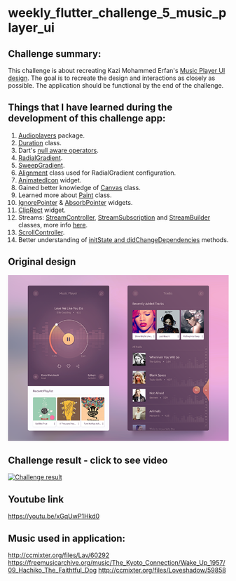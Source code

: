 # weekly_flutter_challenge_5_music_player_ui

## Challenge summary:
This challenge is about recreating Kazi Mohammed Erfan's [Music Player UI design](https://www.uplabs.com/posts/free-music-player-ui). The goal is to recreate the design and interactions as closely as possible. The application should be functional by the end of the challenge.



## Things that I have learned during the development of this challenge app:
1. [Audioplayers](https://pub.dev/packages/audioplayers) package.
2. [Duration](https://api.flutter.dev/flutter/dart-core/Duration-class.html) class.
3. Dart's [null aware operators](https://dart.dev/codelabs/dart-cheatsheet#null-aware-operators).
4. [RadialGradient](https://api.flutter.dev/flutter/painting/RadialGradient-class.html).
5. [SweepGradient](https://api.flutter.dev/flutter/painting/SweepGradient-class.html).
5. [Alignment](https://api.flutter.dev/flutter/painting/Alignment-class.html) class used for RadialGradient configuration.
6. [AnimatedIcon](https://api.flutter.dev/flutter/material/AnimatedIcon-class.html) widget.
7. Gained better knowledge of [Canvas](https://api.flutter.dev/flutter/dart-ui/Canvas-class.html) class.
8. Learned more about [Paint](https://api.flutter.dev/flutter/dart-ui/Paint-class.html) class.
9. [IgnorePointer](https://api.flutter.dev/flutter/widgets/IgnorePointer-class.html) & [AbsorbPointer](https://api.flutter.dev/flutter/widgets/AbsorbPointer-class.html) widgets.
10. [ClipRect](https://api.flutter.dev/flutter/widgets/ClipRect-class.html) widget.
11. Streams: [StreamController](https://api.flutter.dev/flutter/dart-async/StreamController-class.html), [StreamSubscription](https://api.flutter.dev/flutter/dart-async/StreamSubscription-class.html) and [StreamBuilder](https://api.flutter.dev/flutter/widgets/StreamBuilder-class.html) classes, more info [here](https://www.didierboelens.com/2018/08/reactive-programming---streams---bloc/).
12. [ScrollController](https://api.flutter.dev/flutter/widgets/ScrollController-class.html).
13. Better understanding of [initState and didChangeDependencies](https://medium.com/flutter-community/flutter-lifecycle-for-android-and-ios-developers-8f532307e0c7) methods.

## Original design
[![Original design](https://github.com/JKPK/weekly_flutter_challenge_5_music_player_ui/blob/master/original_design.png?raw=true)](https://www.uplabs.com/posts/free-music-player-ui)

## Challenge result - click to see video
[![Challenge result](https://github.com/JKPK/weekly_flutter_challenge_5_music_player_ui/blob/master/challenge_result.gif?raw=true)](https://youtu.be/xGqUwP1Hkd0)

## Youtube link
https://youtu.be/xGqUwP1Hkd0

## Music used in application:
http://ccmixter.org/files/Lav/60292
https://freemusicarchive.org/music/The_Kyoto_Connection/Wake_Up_1957/09_Hachiko_The_Faithtful_Dog
http://ccmixter.org/files/Loveshadow/59858